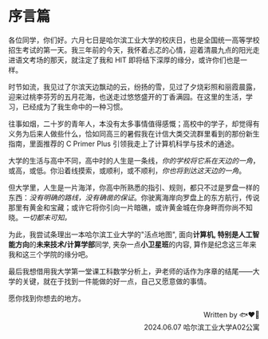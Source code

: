 # 序言篇

各位同学，你们好。六月七日是哈尔滨工业大学的校庆日，也是全国统一高等学校招生考试的第一天。我三年前的今天，我怀着忐忑的心情，迎着清晨九点的阳光走进语文考场的那天，就注定了我和 HIT 即将结下深厚的缘分，或许你们也是一样。

时节如流，我见过了尔滨天边飘动的云，纷扬的雪，见过了夕烧彩照和丽霞晨露，迎来过桃李芬芳的五月花海，也送走过悠悠盛开的丁香满园。在这里的生活，学习，已经成为了我生命中的一种习惯。

往事如烟，二十岁的青年人，本没有太多事情值得感慨；高校中的学子，却觉得有义务为后来人做些什么，恰如同高三的暑假我在计信大类交流群里看到的那份新生指南，里面推荐的 C Primer Plus 引领我走上了计算机科学与技术的通途。

大学的生活与高中不同，高中时的人生是一条线，_你的学校将它系在天边的一角_，或高，或低。你沿着线摸索，或顺利，或不顺利，_你也将到达这天边的一角_。

但大学里，人生是一片海洋，你高中所熟悉的指引、规则，都只不过是罗盘一样的东西：_没有明确的路线，没有确凿的保证_。你驶离海岸向罗盘上的东方航行，传说那里有黄金和宝藏；或许它将你引向一片暗礁，或许黄金城在你身畔而你尚不知晓。_一切都未可知。_

为此，我尝试条理出一本哈尔滨工业大学的"活点地图", 面向**计算机, 特别是人工智能方向**的**未来技术/计算学部**同学, 夹杂一点**小卫星班**的内容, 算作是纪念这三年来我和这三个学院的缘分吧。

最后我想借用我大学第一堂课工科数学分析上，尹老师的话作为序章的结尾——大学的关键，就在于找到一件能做的好一点，自己又愿意做的事情。

愿你找到你想去的地方。

<p align="right">Written by &#x1F41F;&#x2764;&#xFE0F;&#x1F49A; <br> 2024.06.07 哈尔滨工业大学A02公寓</p>
